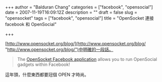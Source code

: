 +++
author = "Balduran Chang"
categories = ["facebook", "opensocial"]
date = 2007-11-19T16:09:12Z
description = ""
draft = false
slug = "opensocket"
tags = ["facebook", "opensocial"]
title = "OpenSocket 連接 facebook 和 OpenSocial"

+++


[http://www.opensocket.org/blog/](http://www.opensocket.org/blog/ "http://www.opensocket.org/blog/")中明確的一段話。

> The [OpenSocket Facebook application](http://apps.facebook.com/opensocket/) allows you to run OpenSocial gadgets within Facebook!

這年頭，什麼東西都要冠個 OPEN 才時尚。

